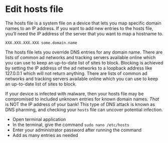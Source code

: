# Edit hosts file

The hosts file is a system file on a device that lets you map specific domain names to an IP address. If you want 
to add new entries to the hosts file, you’ll need the IP address of the server that you want to map a hostname to.

    XXX.XXX.XXX.XXX some.domain.name 

The hosts file lets you override DNS entries for any domain name. There are lists of common ad networks and 
tracking servers available online which you can use to keep an up-to-date list of sites to block. Blocking is achieved 
by setting the IP address of the ad networks to a loopback address like 127.0.0.1 which will not return anything. 
There are lists of common ad networks and tracking servers available online which you can use to keep an up-to-date 
list of sites to block. 

If your device is infected with malware, then your hosts file may be compromised to included unknown entries for known 
domain names. *That* is NOT the IP address of your bank! This type of DNS attack is known as DNS pharming, and checking 
your `hosts` file can uncover potential infection.

* Open terminal application
* In the terminal, give the command `sudo nano /etc/hosts`
* Enter your administrator password after running the command
* Add as many entries as needed

